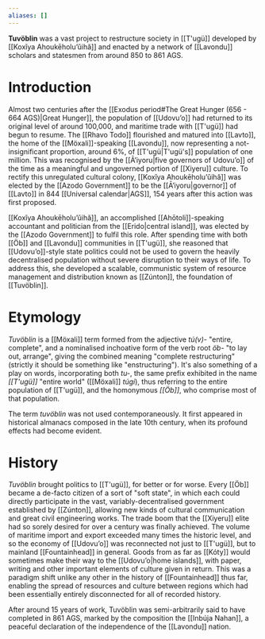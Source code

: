 ```yaml
---
aliases: []
---
```

**Tuvöblin** was a vast project to restructure society in [[T'ugü]] developed by [[Koxĭya Ahoukēholuʼŭihă]] and enacted by a network of [[Lavondu]] scholars and statesmen from around 850 to 861 AGS.
# Introduction
Almost two centuries after the [[Exodus period#The Great Hunger (656 - 664 AGS)|Great Hunger]], the population of [[Udovuʼo]] had returned to its original level of around 100,000, and maritime trade with [[T'ugü]] had begun to resume. The [[Rhavo Todo]] flourished and matured into [[Lavto]], the home of the [[Möxali]]-speaking [[Lavondu]], now representing a not-insignificant proportion, around 6%, of [[T'ugü|T'ugü's]] population of one million. This was recognised by the [[Āʼiyoru|five governors of Udovuʼo]] of the time as a meaningful and ungoverned portion of [[Xiyeru]] culture. To rectify this unregulated cultural colony, [[Koxĭya Ahoukēholuʼŭihă]] was elected by the [[Azodo Government]] to be the [[Āʼiyoru|governor]] of [[Lavto]] in 844 [[Universal calendar|AGS]], 154 years after this action was first proposed.

[[Koxĭya Ahoukēholuʼŭihă]], an accomplished [[Ahōtoli]]-speaking accountant and politician from the [[Erido|central island]], was elected by the [[Azodo Government]] to fulfil this role. After spending time with both [[Öb]] and [[Lavondu]] communities in [[T'ugü]], she reasoned that [[Udovuʼo]]-style state politics could not be used to govern the heavily decentralised population without severe disruption to their ways of life. To address this, she developed a scalable, communistic system of resource management and distribution known as [[Zúnton]], the foundation of [[Tuvöblin]].
# Etymology
*Tuvöblin* is a [[Möxali]] term formed from the adjective *tú(v)-* "entire, complete", and a nominalised inchoative form of the verb root *öb-* "to lay out, arrange", giving the combined meaning "complete restructuring" (strictly it should be something like "enstructuring"). It's also something of a play on words, incorporating both *tu-*, the same prefix exhibited in the name *[[T'ugü]]* "entire world" ([[Möxali]] *túgi*), thus referring to the entire population of [[T'ugü]], and the homonymous *[[Öb]]*, who comprise most of that population.

The term *tuvöblin* was not used contemporaneously. It first appeared in historical almanacs composed in the late 10th century, when its profound effects had become evident.
# History
*Tuvöblin* brought politics to [[T'ugü]], for better or for worse. Every [[Öb]] became a de-facto citizen of a sort of "soft state", in which each could directly participate in the vast, variably-decentralised government established by [[Zúnton]], allowing new kinds of cultural communication and great civil engineering works. The trade boom that the [[Xiyeru]] elite had so sorely desired for over a century was finally achieved. The volume of maritime import and export exceeded many times the historic level, and so the economy of [[Udovuʼo]] was reconnected not just to [[T'ugü]], but to mainland [[Fountainhead]] in general. Goods from as far as [[Kóty]] would sometimes make their way to the [[Udovuʼo|home islands]], with paper, writing and other important elements of culture given in return. This was a paradigm shift unlike any other in the history of [[Fountainhead]] thus far, enabling the spread of resources and culture between regions which had been essentially entirely disconnected for all of recorded history.

After around 15 years of work, Tuvöblin was semi-arbitrarily said to have completed in 861 AGS, marked by the composition the [[Inbúja Nahan]], a peaceful declaration of the independence of the [[Lavondu]] nation.